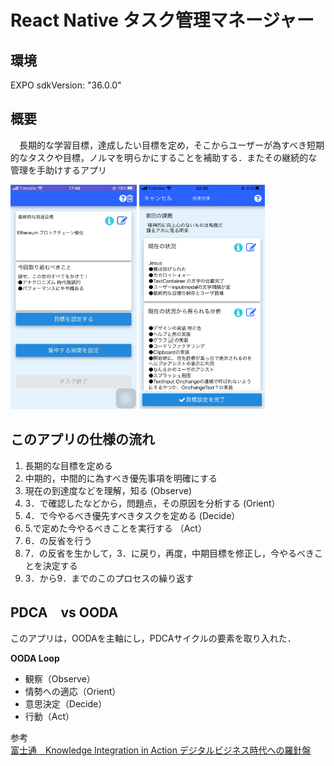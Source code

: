 # React Native タスク管理マネージャー

## 環境
EXPO  sdkVersion: "36.0.0"

## 概要  
　長期的な学習目標，達成したい目標を定め，そこからユーザーが為すべき短期的なタスクや目標，ノルマを明らかにすることを補助する．またその継続的な管理を手助けするアプリ 
  
<img src="images/139F9121-FD65-49EC-BBB5-3C010657A158.jpeg" height="40%" width="40%">
<img src="images/IMG_0093.PNG" height="40%" width="40%">

## このアプリの仕様の流れ  
 1. 長期的な目標を定める  
 2. 中期的，中間的に為すべき優先事項を明確にする  
 3. 現在の到達度などを理解，知る  (Observe)  
 4. 3．で確認したなどから，問題点，その原因を分析する (Orient）  
 5. 4．で今やるべき優先すべきタスクを定める  (Decide） 
 6. 5.で定めた今やるべきことを実行する （Act）  
 7. 6．の反省を行う  
 8. 7．の反省を生かして，3．に戻り，再度，中期目標を修正し，今やるべきことを決定する  
 9. 3．から9．までのこのプロセスの繰り返す  
  

## PDCA　vs OODA  
  このアプリは，OODAを主軸にし，PDCAサイクルの要素を取り入れた．

**OODA Loop**  
 - 観察（Observe）  
 - 情勢への適応（Orient）  
 - 意思決定（Decide）  
 - 行動（Act） 
 
参考  
[富士通　Knowledge Integration in Action デジタルビジネス時代への羅針盤](https://www.google.com/url?sa=t&rct=j&q=&esrc=s&source=web&cd=9&cad=rja&uact=8&ved=2ahUKEwiOv_6HrpDpAhXMA4gKHVW2BM0QFjAIegQIChAB&url=https%3A%2F%2Fwww.fujitsu.com%2Fjp%2Fdocuments%2Fservices%2Fknowledge-integration%2Fknowledge_integration_mook.pdf&usg=AOvVaw0nWP_fIoP--J8_st457P1l)

